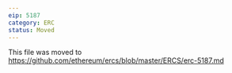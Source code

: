 ```yaml
---
eip: 5187
category: ERC
status: Moved
---
```


This file was moved to https://github.com/ethereum/ercs/blob/master/ERCS/erc-5187.md
